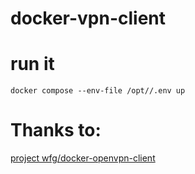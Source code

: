 # docker-vpn-client

# run it
`docker compose --env-file /opt//.env up`

# Thanks to:
[project wfg/docker-openvpn-client](https://github.com/wfg/docker-openvpn-client)